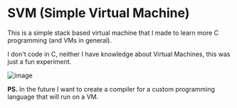 # SVM (Simple Virtual Machine)

This is a simple stack based virtual machine that I made to learn more C programming (and VMs in general).

I don't code in C, neither I have knowledge about Virtual Machines, this was just a fun experiment.

![image](https://github.com/user-attachments/assets/8521b115-92aa-4682-a82d-beef905b1707)

**PS.** In the future I want to create a compiler for a custom programming language that will run on a VM.
